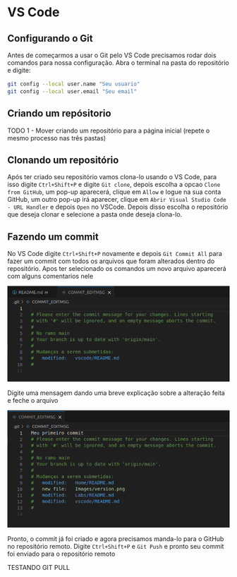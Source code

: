 # VS Code

## Configurando o Git

Antes de começarmos a usar o Git pelo VS Code precisamos rodar dois comandos para nossa configuração.
Abra o terminal na pasta do repositório e digite:

```bash
git config --local user.name "Seu usuario"
git config --local user.email "Seu email"
```

## Criando um repósitorio

TODO
1 - Mover criando um repositório para a página inicial (repete o mesmo processo nas três pastas)

## Clonando um repositório

Após ter criado seu repositório vamos clona-lo usando o VS Code, para isso digite `Ctrl+Shift+P` e digite `Git clone`, depois escolha a opcao `Clone from GitHub`, um pop-up aparecerá, clique em `Allow` e logue na sua conta GitHub, um outro pop-up irá aparecer, clique em `Abrir Visual Studio Code - URL Handler` e depois `Open` no VSCode. Depois disso escolha o repositório que deseja clonar e selecione a pasta onde deseja clona-lo.

## Fazendo um commit


No VS Code digite `Ctrl+Shift+P` novamente e depois `Git Commit All` para fazer um commit com todos os arquivos que foram alterados dentro do repositório. Apos ter selecionado os comandos um novo arquivo aparecerá com alguns comentarios nele

![commit](/vscode/Images/commit.png)

Digite uma mensagem dando uma breve explicação sobre a alteração feita e feche o arquivo

![commit_message](/vscode/Images/commit_message.png)

Pronto, o commit já foi criado e agora precisamos manda-lo para o GitHub no repositório remoto. Digite `Ctrl+Shift+P` e `Git Push` e pronto seu commit foi enviado para o repositório remoto

TESTANDO GIT PULL
